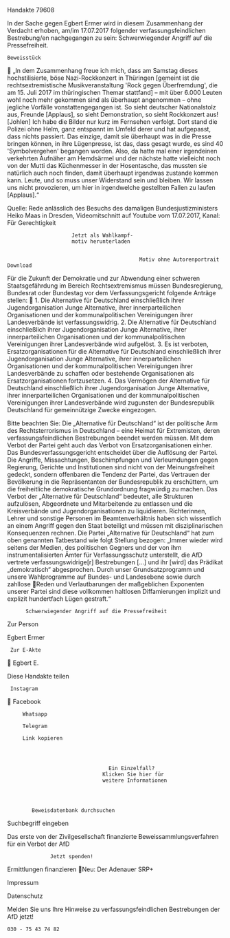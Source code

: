 Handakte 79608

In der Sache gegen Egbert Ermer wird in diesem Zusammenhang der Verdacht
erhoben, am/im 17.07.2017 folgender verfassungsfeindlichen Bestrebung/en
nachgegangen zu sein: Schwerwiegender Angriff auf die Pressefreiheit.




    Beweisstück
             „In dem Zusammenhang freue ich mich, dass am Samstag dieses
             hochstilisierte, böse Nazi-Rockkonzert in Thüringen [gemeint ist die
             rechtsextremistische Musikveranstaltung 'Rock gegen Überfremdung',
             die am 15. Juli 2017 im thüringischen Themar stattfand] – mit über 6.000
             Leuten wohl noch mehr gekommen sind als überhaupt angenommen –
             ohne jegliche Vorfälle vonstattengegangen ist. So sieht deutscher
             Nationalstolz aus, Freunde [Applaus], so sieht Demonstration, so sieht
             Rockkonzert aus! [Johlen] Ich habe die Bilder nur kurz im Fernsehen
             verfolgt. Dort stand die Polizei ohne Helm, ganz entspannt im Umfeld
             derer und hat aufgepasst, dass nichts passiert. Das einzige, damit sie
             überhaupt was in die Presse bringen können, in ihre Lügenpresse, ist das,
             dass gesagt wurde, es sind 40 'Symbolvergehen' begangen worden. Also,
             da hatte mal einer irgendeinen verkehrten Aufnäher am Hemdsärmel und
             der nächste hatte vielleicht noch von der Mutti das Küchenmesser in der
             Hosentasche, das mussten sie natürlich auch noch finden, damit
             überhaupt irgendwas zustande kommen kann. Leute, und so muss unser
             Widerstand sein und bleiben. Wir lassen uns nicht provozieren, um hier
             in irgendwelche gestellten Fallen zu laufen [Applaus].“



Quelle:
Rede anlässlich des Besuchs des damaligen Bundesjustizministers Heiko Maas in Dresden, Videomitschnitt auf
Youtube vom 17.07.2017, Kanal: Für Gerechtigkeit




                         Jetzt als Wahlkampf-
                         motiv herunterladen


                                               Motiv ohne Autorenportrait                  Download




Für die Zukunft der Demokratie und zur Abwendung einer schweren
Staatsgefährdung im Bereich Rechtsextremismus müssen Bundesregierung,
Bundesrat oder Bundestag vor dem Verfassungsgericht folgende Anträge stellen:
   1. Die Alternative für Deutschland einschließlich ihrer Jugendorganisation
      Junge Alternative, ihrer innerparteilichen Organisationen und der
      kommunalpolitischen Vereinigungen ihrer Landesverbände ist
      verfassungswidrig.
   2. Die Alternative für Deutschland einschließlich ihrer Jugendorganisation
      Junge Alternative, ihrer innerparteilichen Organisationen und der
      kommunalpolitischen Vereinigungen ihrer Landesverbände wird aufgelöst.
   3. Es ist verboten, Ersatzorganisationen für die Alternative für Deutschland
      einschließlich ihrer Jugendorganisation Junge Alternative, ihrer
      innerparteilichen Organisationen und der kommunalpolitischen
      Vereinigungen ihrer Landesverbände zu schaffen oder bestehende
      Organisationen als Ersatzorganisationen fortzusetzen.
   4. Das Vermögen der Alternative für Deutschland einschließlich ihrer
      Jugendorganisation Junge Alternative, ihrer innerparteilichen Organisationen
      und der kommunalpolitischen Vereinigungen ihrer Landesverbände wird
      zugunsten der Bundesrepublik Deutschland für gemeinnützige Zwecke
      eingezogen.



Bitte beachten Sie: Die „Alternative für Deutschland“ ist der politische Arm des Rechtsterrorismus in
Deutschland – eine Heimat für Extremisten, deren verfassungsfeindlichen Bestrebungen beendet
werden müssen. Mit dem Verbot der Partei geht auch das Verbot von Ersatzorganisationen einher. Das
Bundesverfassungsgericht entscheidet über die Auflösung der Partei. Die Angriffe, Missachtungen,
Beschimpfungen und Verleumdungen gegen Regierung, Gerichte und Institutionen sind nicht von der
Meinungsfreiheit gedeckt, sondern offenbaren die Tendenz der Partei, das Vertrauen der Bevölkerung
in die Repräsentanten der Bundesrepublik zu erschüttern, um die freiheitliche demokratische
Grundordnung fragwürdig zu machen. Das Verbot der „Alternative für Deutschland“ bedeutet, alle
Strukturen aufzulösen, Abgeordnete und Mitarbeitende zu entlassen und die Kreisverbände und
Jugendorganisationen zu liquidieren. Richterinnen, Lehrer und sonstige Personen im
Beamtenverhältnis haben sich wissentlich an einem Angriff gegen den Staat beteiligt und müssen mit
disziplinarischen Konsequenzen rechnen.
Die Partei „Alternative für Deutschland“ hat zum oben genannten Tatbestand wie folgt Stellung
bezogen: „Immer wieder wird seitens der Medien, des politischen Gegners und der von ihm
instrumentalisierten Ämter für Verfassungsschutz unterstellt, die AfD vertrete verfassungswidrige[r]
Bestrebungen […] und ihr [wird] das Prädikat „demokratisch“ abgesprochen. Durch unser
Grundsatzprogramm und unsere Wahlprogramme auf Bundes- und Landesebene sowie durch zahllose
Reden und Verlautbarungen der maßgeblichen Exponenten unserer Partei sind diese vollkommen
haltlosen Diffamierungen implizit und explizit hundertfach Lügen gestraft.“




          Schwerwiegender Angriff auf die Pressefreiheit




   Zur Person


   Egbert Ermer

     Zur E-Akte
                        Egbert E.

Diese Handakte teilen


     Instagram
         Facebook

         Whatsapp

         Telegram

         Link kopieren




                                     Ein Einzelfall?
                                   Klicken Sie hier für
                                   weitere Informationen




            Beweisdatenbank durchsuchen

  Suchbegriff eingeben

  Das erste von der Zivilgesellschaft finanzierte
   Beweissammlungsverfahren für ein Verbot
                     der AfD

                  Jetzt spenden!




Ermittlungen finanzieren
Neu: Der Adenauer SRP+

Impressum

Datenschutz




Melden Sie uns Ihre Hinweise zu verfassungsfeindlichen Bestrebungen der AfD
jetzt!

    030 - 75 43 74 82
